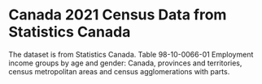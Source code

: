 # Canada 2021 Census Data from Statistics Canada
The dataset is from Statistics Canada. Table 98-10-0066-01 Employment income groups by age and gender: Canada, provinces and territories, census metropolitan areas and census agglomerations with parts.
